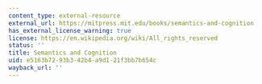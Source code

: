 ```yaml
---
content_type: external-resource
external_url: https://mitpress.mit.edu/books/semantics-and-cognition
has_external_license_warning: true
license: https://en.wikipedia.org/wiki/All_rights_reserved
status: ''
title: Semantics and Cognition
uid: e5163b72-93b3-42b4-a9d1-21f3bb7b654c
wayback_url: ''
---
```

